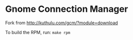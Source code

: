 # Gnome Connection Manager

Fork from http://kuthulu.com/gcm/?module=download

To build the RPM, run: `make rpm`
